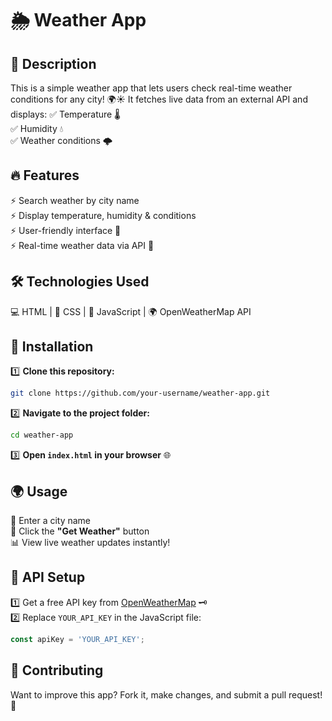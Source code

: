 # 🌦️ Weather App

## 📝 Description
This is a simple weather app that lets users check real-time weather conditions for any city! 🌍☀️ It fetches live data from an external API and displays:
✅ Temperature 🌡️  
✅ Humidity 💧  
✅ Weather conditions 🌩️  

## 🔥 Features
⚡ Search weather by city name  
⚡ Display temperature, humidity & conditions  
⚡ User-friendly interface 🎨  
⚡ Real-time weather data via API 📡  

## 🛠️ Technologies Used
💻 HTML | 🎨 CSS | 🎯 JavaScript | 🌍 OpenWeatherMap API  

## 🚀 Installation
1️⃣ **Clone this repository:**  
   ```sh  
   git clone https://github.com/your-username/weather-app.git  
   ```  
2️⃣ **Navigate to the project folder:**  
   ```sh  
   cd weather-app  
   ```  
3️⃣ **Open `index.html` in your browser** 🌐  

## 🌍 Usage
🔎 Enter a city name  
🎯 Click the **"Get Weather"** button  
📊 View live weather updates instantly!  

## 🔑 API Setup
1️⃣ Get a free API key from [OpenWeatherMap](https://openweathermap.org/) 🗝️  
2️⃣ Replace `YOUR_API_KEY` in the JavaScript file:  
   ```js  
   const apiKey = 'YOUR_API_KEY';  
   ```  

## 🤝 Contributing
Want to improve this app? Fork it, make changes, and submit a pull request! 🚀  

 

